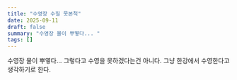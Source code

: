 ```yaml
---
title: "수영장 수질 못본척"
date: 2025-09-11
draft: false
summary: "수영장 물이 뿌옇다... "
tags: []
---
```

수영장 물이 뿌옇다... 
그렇다고 수영을 못하겠다는건 아니다. 
그냥 한강에서 수영한다고 생각하기로 한다.